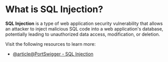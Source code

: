 # What is SQL Injection?

**SQL Injection** is a type of web application security vulnerability that allows an attacker to inject malicious SQL code into a web application's database, potentially leading to unauthorized data access, modification, or deletion.

Visit the following resources to learn more:

- [@article@PortSwigger - SQL Injection](https://portswigger.net/web-security/sql-injection)
